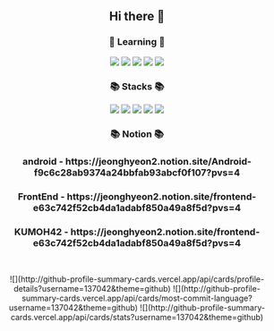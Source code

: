 <div align="center">
   <h2>Hi there 👋</h2>
   
   
   <div>
     <h3>🌱 Learning 🌱</h3>
      <img src="https://img.shields.io/badge/javascript-F7DF1E?style=flat&logo=javascript&logoColor=white">
      <img src="https://img.shields.io/badge/NestJS-6DB33F?style=flate&logo=NestJS&logoColor=white">
       <img src="https://img.shields.io/badge/Flutter-02569B?style=flat-square&logo=Flutter&logoColor=white"/>
        <img src="https://img.shields.io/badge/Kotlin-7F52FF?style=flat-square&logo=kotlin&logoColor=white">
         <img src="https://img.shields.io/badge/Android-3DDC84?style=flat-square&logo=Android&logoColor=white"/>


   </div>
   
   <div>
      <h3>📚 Stacks 📚</h3>
      <img src="https://img.shields.io/badge/Java-007396?style=flat-square&logo=Java&logoColor=white"/>
      <img src="https://img.shields.io/badge/C++-00599C?style=flat-square&logo=cplusplus&logoColor=white"/>
      <img src="https://img.shields.io/badge/Mysql-4479A1?style=flat-square&logo=Mysql&logoColor=white"/>
      <img src="https://img.shields.io/badge/-Python-3776AB?style=flat&logo=Python&logoColor=white"/>
      <img src="https://img.shields.io/badge/Git-F05032?style=flat-square&logo=Git&logoColor=white"/>
   </div>
   <div>
      <h3> 📚 Notion 📚</h3>
      <h3> android - https://jeonghyeon2.notion.site/Android-f9c6c28ab9374a24bbfab93abcf0f107?pvs=4 </h3>
      <h3> FrontEnd - https://jeonghyeon2.notion.site/frontend-e63c742f52cb4da1adabf850a49a8f5d?pvs=4 </h3>
      <h3> KUMOH42 - https://jeonghyeon2.notion.site/frontend-e63c742f52cb4da1adabf850a49a8f5d?pvs=4 </h3>
   </div>
   
   <h2></h2>
   <br>
   ![](http://github-profile-summary-cards.vercel.app/api/cards/profile-details?username=137042&theme=github)
![](http://github-profile-summary-cards.vercel.app/api/cards/most-commit-language?username=137042&theme=github)
![](http://github-profile-summary-cards.vercel.app/api/cards/stats?username=137042&theme=github)
   

</div>


